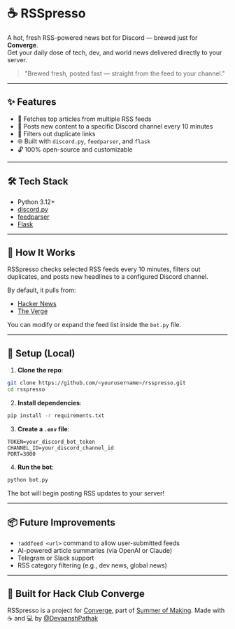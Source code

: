 # ☕ RSSpresso

A hot, fresh RSS-powered news bot for Discord — brewed just for **Converge**.  
Get your daily dose of tech, dev, and world news delivered directly to your server.

> "Brewed fresh, posted fast — straight from the feed to your channel."

---

## ✨ Features

- 📰 Fetches top articles from multiple RSS feeds
- 🔁 Posts new content to a specific Discord channel every 10 minutes
- 🧠 Filters out duplicate links
- 🌐 Built with `discord.py`, `feedparser`, and `flask`
- 🔓 100% open-source and customizable

---

## 🛠️ Tech Stack

- Python 3.12+
- [discord.py](https://discordpy.readthedocs.io/)
- [feedparser](https://pythonhosted.org/feedparser/)
- [Flask](https://flask.palletsprojects.com/)

---

## 🚀 How It Works

RSSpresso checks selected RSS feeds every 10 minutes, filters out duplicates, and posts new headlines to a configured Discord channel.

By default, it pulls from:

- [Hacker News](https://hnrss.org/frontpage)
- [The Verge](https://www.theverge.com/rss/index.xml)

You can modify or expand the feed list inside the `bot.py` file.

---

## 🔧 Setup (Local)

1. **Clone the repo**:

```bash
git clone https://github.com/<yourusername>/rsspresso.git
cd rsspresso
````

2. **Install dependencies**:

```bash
pip install -r requirements.txt
```

3. **Create a `.env` file**:

```env
TOKEN=your_discord_bot_token
CHANNEL_ID=your_discord_channel_id
PORT=3000
```

4. **Run the bot**:

```bash
python bot.py
```

The bot will begin posting RSS updates to your server!

---

## 📦 Future Improvements

* `!addfeed <url>` command to allow user-submitted feeds
* AI-powered article summaries (via OpenAI or Claude)
* Telegram or Slack support
* RSS category filtering (e.g., dev news, global news)

---

## 🏁 Built for Hack Club Converge

RSSpresso is a project for [Converge](https://converge.hackclub.com), part of [Summer of Making](http://summer.hackclub.com/).
Made with ☕ and 💻 by [@DevaanshPathak](https://github.com/devaanshpathak)
